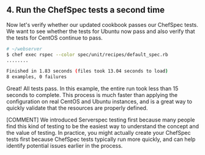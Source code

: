 ## 4. Run the ChefSpec tests a second time

Now let's verify whether our updated cookbook passes our ChefSpec tests. We want to see whether the tests for Ubuntu now pass and also verify that the tests for CentOS continue to pass.

```bash
# ~/webserver
$ chef exec rspec --color spec/unit/recipes/default_spec.rb
........

Finished in 1.83 seconds (files took 13.04 seconds to load)
8 examples, 0 failures
```

Great! All tests pass. In this example, the entire run took less than 15 seconds to complete. This process is much faster than applying the configuration on real CentOS and Ubuntu instances, and is a great way to quickly validate that the resources are properly defined.

[COMMENT] We introduced Serverspec testing first because many people find this kind of testing to be the easiest way to understand the concept and the value of testing. In practice, you might actually create your ChefSpec tests first because ChefSpec tests typically run more quickly, and can help identify potential issues earlier in the process.
